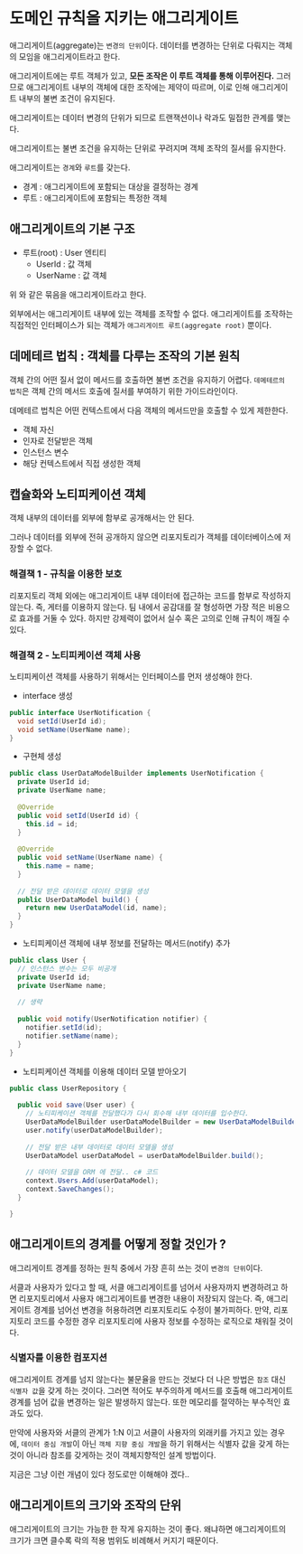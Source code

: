 # 도메인 규칙을 지키는 애그리게이트

애그리게이트(aggregate)는 `변경의 단위`이다. 데이터를 변경하는 단위로 다뤄지는 객체의 모임을 애그리게이트라고 한다.

애그리게이트에는 루트 객체가 있고, __모든 조작은 이 루트 객체를 통해 이루어진다.__ 그러므로 애그리게이트 내부의 객체에 대한 조작에는 제약이 따르며,
이로 인해 애그리게이트 내부의 불변 조건이 유지된다.

애그리게이트는 데이터 변경의 단위가 되므로 트랜잭션이나 락과도 밀접한 관계를 맺는다.

애그리게이트는 불변 조건을 유지하는 단위로 꾸려지며 객체 조작의 질서를 유지한다.

애그리게이트는 `경계`와 `루트`를 갖는다.

- 경계 : 애그리게이트에 포함되는 대상을 결정하는 경계
- 루트 : 애그리게이트에 포함되는 특정한 객체

## 애그리게이트의 기본 구조

- 루트(root) : User 엔티티 
  - UserId : 값 객체
  - UserName : 값 객체

위 와 같은 묶음을 애그리게이트라고 한다.

외부에서는 애그리게이트 내부에 있는 객체를 조작할 수 없다. 애그리게이트를 조작하는 직접적인 인터페이스가 되는 객체가 `애그리게이트 루트(aggregate root)` 뿐이다.

## 데메테르 법칙 : 객체를 다루는 조작의 기본 원칙

객체 간의 어떤 질서 없이 메서드를 호출하면 불변 조건을 유지하기 어렵다. `데메테르의 법칙`은 객체 간의 메서드 호출에 질서를 부여하기 위한 가이드라인이다.

데메테르 법칙은 어떤 컨텍스트에서 다음 객체의 메서드만을 호출할 수 있게 제한한다.

- 객체 자신
- 인자로 전달받은 객체
- 인스턴스 변수
- 해당 컨텍스트에서 직접 생성한 객체

## 캡슐화와 노티피케이션 객체

객체 내부의 데이터를 외부에 함부로 공개해서는 안 된다.

그러나 데이터를 외부에 전혀 공개하지 않으면 리포지토리가 객체를 데이터베이스에 저장할 수 없다.

### 해결책 1 - 규칙을 이용한 보호

리포지토리 객체 외에는 애그리게이트 내부 데이터에 접근하는 코드를 함부로 작성하지 않는다. 즉, 게터를 이용하지 않는다.
팀 내에서 공감대를 잘 형성하면 가장 적은 비용으로 효과를 거둘 수 있다. 하지만 강제력이 없어서 실수 혹은 고의로 인해 규칙이 깨질 수 있다.

### 해결책 2 - 노티피케이션 객체 사용

노티피케이션 객체를 사용하기 위해서는 인터페이스를 먼저 생성해야 한다.

- interface 생성

```java
public interface UserNotification {
  void setId(UserId id);
  void setName(UserName name);
}
```

- 구현체 생성

```java
public class UserDataModelBuilder implements UserNotification {
  private UserId id;
  private UserName name;
  
  @Override
  public void setId(UserId id) {
    this.id = id;
  }
  
  @Override
  public void setName(UserName name) {
    this.name = name;
  }
  
  // 전달 받은 데이터로 데이터 모델을 생성
  public UserDataModel build() {
    return new UserDataModel(id, name);
  }
}
```

- 노티피케이션 객체에 내부 정보를 전달하는 메서드(notify) 추가

```java
public class User {
  // 인스턴스 변수는 모두 비공개
  private UserId id;
  private UserName name;
  
  // 생략
  
  public void notify(UserNotification notifier) {
    notifier.setId(id);
    notifier.setName(name);
  }
}
```

- 노티피케이션 객체를 이용해 데이터 모델 받아오기

```java
public class UserRepository {
  
  public void save(User user) {
    // 노티피케이션 객체를 전달했다가 다시 회수해 내부 데이터를 입수한다.
    UserDataModelBuilder userDataModelBuilder = new UserDataModelBuilder();
    user.notify(userDataModelBuilder);
    
    // 전달 받은 내부 데이터로 데이터 모델을 생성
    UserDataModel userDataModel = userDataModelBuilder.build();
    
    // 데이터 모델을 ORM 에 전달.. c# 코드
    context.Users.Add(userDataModel);
    context.SaveChanges();
  }

}
```

## 애그리게이트의 경계를 어떻게 정할 것인가 ?

애그리게이트 경계를 정하는 원칙 중에서 가장 흔히 쓰는 것이 `변경의 단위`이다.

서클과 사용자가 있다고 할 때, 서클 애그리게이트를 넘어서 사용자까지 변경하려고 하면 리포지토리에서 사용자 애그리게이트를 변경한 내용이 저장되지 않는다. 즉, 애그리게이트 경계를 넘어선
변경을 허용하려면 리포지토리도 수정이 불가피하다. 만약, 리포지토리 코드를 수정한 경우 리포지토리에 사용자 정보를 수정하는 로직으로 채워질 것이다. 

### 식별자를 이용한 컴포지션

애그리게이트 경계를 넘지 않는다는 불문율을 만드는 것보다 더 나은 방법은 `참조` 대신 `식별자 값`을 갖게 하는 것이다. 그러면 적어도 부주의하게 메서드를 호출해 애그리게이트 경계를 넘어 값을 변경하는 일은 발생하지 않는다. 또한 메모리를 절약하는 부수적인 효과도 있다.

만약에 사용자와 서클의 관계가 1:N 이고 서클이 사용자의 외래키를 가지고 있는 경우에, `데이터 중심 개발`이 아닌 `객체 지향 중심 개발`을 하기 위해서는 식별자 값을 갖게 하는것이 아니라
참조를 갖게하는 것이 객체지향적인 설계 방법이다. 

지금은 그냥 이런 개념이 있다 정도로만 이해해야 겠다..

## 애그리게이트의 크기와 조작의 단위

애그리게이트의 크기는 가능한 한 작게 유지하는 것이 좋다. 왜냐하면 애그리게이트의 크기가 크면 클수록 락의 적용 범위도 비례해서 커지기 때문이다.
